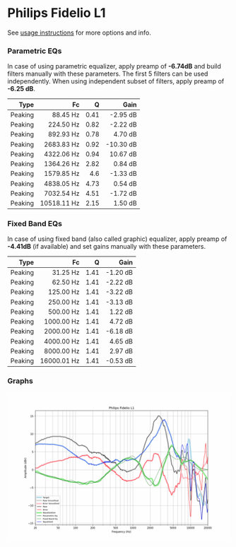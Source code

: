 # Philips Fidelio L1
See [usage instructions](https://github.com/jaakkopasanen/AutoEq#usage) for more options and info.

### Parametric EQs
In case of using parametric equalizer, apply preamp of **-6.74dB** and build filters manually
with these parameters. The first 5 filters can be used independently.
When using independent subset of filters, apply preamp of **-6.25 dB**.

| Type    | Fc          |    Q | Gain      |
|--------:|------------:|-----:|----------:|
| Peaking | 88.45 Hz    | 0.41 | -2.95 dB  |
| Peaking | 224.50 Hz   | 0.82 | -2.22 dB  |
| Peaking | 892.93 Hz   | 0.78 | 4.70 dB   |
| Peaking | 2683.83 Hz  | 0.92 | -10.30 dB |
| Peaking | 4322.06 Hz  | 0.94 | 10.67 dB  |
| Peaking | 1364.26 Hz  | 2.82 | 0.84 dB   |
| Peaking | 1579.85 Hz  | 4.6  | -1.33 dB  |
| Peaking | 4838.05 Hz  | 4.73 | 0.54 dB   |
| Peaking | 7032.54 Hz  | 4.51 | -1.72 dB  |
| Peaking | 10518.11 Hz | 2.15 | 1.50 dB   |

### Fixed Band EQs
In case of using fixed band (also called graphic) equalizer, apply preamp of **-4.41dB**
(if available) and set gains manually with these parameters.

| Type    | Fc          |    Q | Gain     |
|--------:|------------:|-----:|---------:|
| Peaking | 31.25 Hz    | 1.41 | -1.20 dB |
| Peaking | 62.50 Hz    | 1.41 | -2.22 dB |
| Peaking | 125.00 Hz   | 1.41 | -3.22 dB |
| Peaking | 250.00 Hz   | 1.41 | -3.13 dB |
| Peaking | 500.00 Hz   | 1.41 | 1.22 dB  |
| Peaking | 1000.00 Hz  | 1.41 | 4.72 dB  |
| Peaking | 2000.00 Hz  | 1.41 | -6.18 dB |
| Peaking | 4000.00 Hz  | 1.41 | 4.65 dB  |
| Peaking | 8000.00 Hz  | 1.41 | 2.97 dB  |
| Peaking | 16000.01 Hz | 1.41 | -0.53 dB |

### Graphs
![](./Philips%20Fidelio%20L1.png)